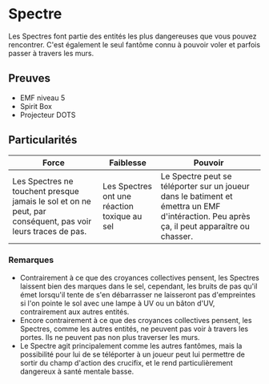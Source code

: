 # Spectre

Les Spectres font partie des entités les plus dangereuses que vous pouvez rencontrer. C'est également le seul fantôme connu à pouvoir voler et parfois passer à travers les murs.

## Preuves

- EMF niveau 5
- Spirit Box
- Projecteur DOTS

## Particularités

| Force | Faiblesse | Pouvoir |
| -------------- | --------------------- | --------------------- |
| Les Spectres ne touchent presque jamais le sol et on ne peut, par conséquent, pas voir leurs traces de pas. | Les Spectres ont une réaction toxique au sel | Le Spectre peut se téléporter sur un joueur dans le batiment et émettra un EMF d'intéraction. Peu après ça, il peut apparaître ou chasser. |

### Remarques

- Contrairement à ce que des croyances collectives pensent, les Spectres laissent bien des marques dans le sel, cependant, les bruits de pas qu'il émet lorsqu'il tente de s'en débarrasser ne laisseront pas d'empreintes si l'on pointe le sol avec une lampe à UV ou un bâton d'UV, contrairement aux autres entités.
- Encore contrairement à ce que des croyances collectives pensent, les Spectres, comme les autres entités, ne peuvent pas voir à travers les portes. Ils ne peuvent pas non plus traverser les murs.
- Le Spectre agit principalement comme les autres fantômes, mais la possibilité pour lui de se téléporter à un joueur peut lui permettre de sortir du champ d'action des crucifix, et le rend particulièrement dangereux à santé mentale basse.